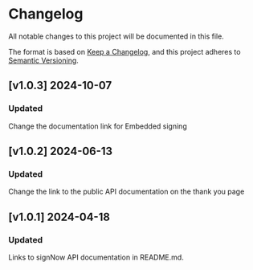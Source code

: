 # Changelog

All notable changes to this project will be documented in this file.

The format is based on [Keep a Changelog](https://keepachangelog.com/en/1.0.0/),
and this project adheres to [Semantic Versioning](https://semver.org/spec/v2.0.0.html).

## [v1.0.3] 2024-10-07
### Updated
Change the documentation link for Embedded signing

## [v1.0.2] 2024-06-13
### Updated
Change the link to the public API documentation on the thank you page

## [v1.0.1] 2024-04-18
### Updated
Links to signNow API documentation in README.md.
